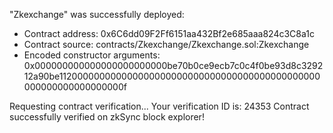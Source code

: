 "Zkexchange" was successfully deployed:
 - Contract address: 0x6C6dd09F2Ff6151aa432Bf2e685aaa824c3C8a1c
 - Contract source: contracts/Zkexchange/Zkexchange.sol:Zkexchange
 - Encoded constructor arguments: 0x000000000000000000000000be70b0ce9ecb7c0c4f0be93d8c329212a90be112000000000000000000000000000000000000000000000000000000000000000f

Requesting contract verification...
Your verification ID is: 24353
Contract successfully verified on zkSync block explorer!
